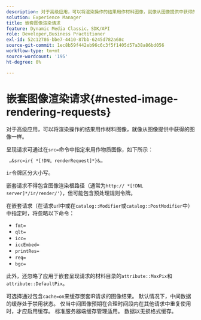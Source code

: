 ```yaml
---
description: 对于高级应用，可以将渲染操作的结果用作材料图像，就像从图像提供中获得的图像一样。
solution: Experience Manager
title: 嵌套图像渲染请求
feature: Dynamic Media Classic，SDK/API
role: Developer,Business Practitioner
exl-id: 52c12786-bbe7-4410-87bb-6245d782a68c
source-git-commit: 1ec8b59f442eb96c6c3f5f1405d57a38a86bd056
workflow-type: tm+mt
source-wordcount: '195'
ht-degree: 0%

---
```


# 嵌套图像渲染请求{#nested-image-rendering-requests}

对于高级应用，可以将渲染操作的结果用作材料图像，就像从图像提供中获得的图像一样。

呈现请求可通过在`src=`命令中指定来用作物质图像，如下所示：

` …&src=ir{ *[!DNL renderRequest]*}&…`

`ir`令牌区分大小写。

嵌套请求不得包含图像渲染根路径（通常为`http:// *[!DNL server]*/ir/render/'`），但可能包含预处理规则令牌。

在嵌套请求（在请求url中或在`catalog::Modifier`或`catalog::PostModifier`中）中指定时，将忽略以下命令：

* `fmt=`
* `qlt=`
* `icc=`
* `iccEmbed=`
* `printRes=`
* `req=`
* `bgc=`

此外，还忽略了应用于嵌套呈现请求的材料目录的`attribute::MaxPix`和`attribute::DefaultPix`。

可选择通过包含`cache=on`来缓存嵌套IR请求的图像结果。 默认情况下，中间数据的缓存处于禁用状态。 仅当中间图像预期在合理时间段内在其他请求中重复使用时，才应启用缓存。 标准服务器端缓存管理适用。 数据以无损格式缓存。
